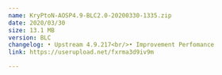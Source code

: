 ```yaml
---
name: KryPtoN-AOSP4.9-BLC2.0-20200330-1335.zip
date: 2020/03/30
size: 13.1 MB
version: BLC
changelog: • Upstream 4.9.217<br/>• Improvement Perfomance
link: https://userupload.net/fxrma3d9iv9m

---
```


